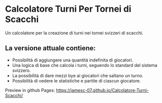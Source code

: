 # Calcolatore Turni Per Tornei di Scacchi
Un calcolatore per la creazione di turni nei tornei svizzeri di scacchi.

## La versione attuale contiene:
- Possibilità di aggiungere una quantità indefinita di giocatori.
- Una logica di base che calcola i turni, seguendo lo standard del sistema svizzero.
- La possibilità di dare mezzi bye ai giocatori che saltano un turno.
- Possibilità di vedere le statistiche e partite di ciascun giocatore.

Preview in github Pages: https://jamesc-07.github.io/Calcolatore-Turni-Scacchi/

